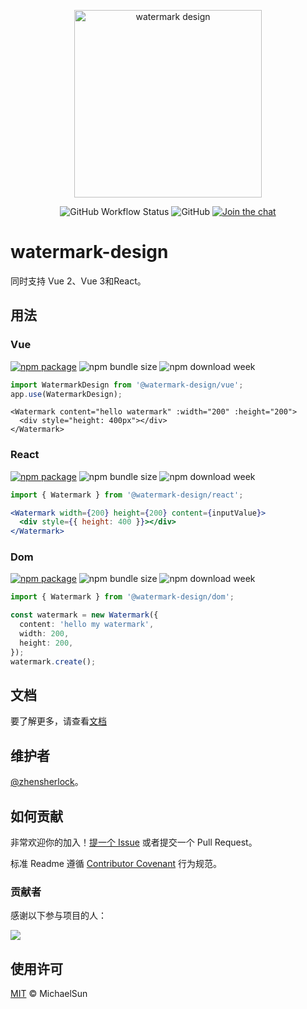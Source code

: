 <p align="center">
  <a href="https://watermark-design.github.io/watermark/" target="_blank" rel="noopener noreferrer">
    <img width="300" src="https://watermark-design.github.io/watermark/logo-text.png" alt="watermark design">
  </a>
</p>
<p align="center">
  <img alt="GitHub Workflow Status" src="https://img.shields.io/github/actions/workflow/status/watermark-design/watermark/deploy.yml?branch=main">
  <img alt="GitHub" src="https://img.shields.io/github/license/watermark-design/watermark">
  <a href="https://discord.gg/V5msNXCE"><img src="https://img.shields.io/discord/1170204572254474300" alt="Join the chat"></a>
</p>

# watermark-design

同时支持 Vue 2、Vue 3和React。

## 用法

### Vue

<a href="https://npmjs.com/package/@watermark-design/vue"><img src="https://badgen.net/npm/v/@watermark-design/vue" alt="npm package"></a> <img alt="npm bundle size" src="https://img.shields.io/bundlephobia/minzip/@watermark-design/vue"> <img alt="npm download week" src="https://img.shields.io/npm/dw/@watermark-design/vue">

```ts
import WatermarkDesign from '@watermark-design/vue';
app.use(WatermarkDesign);
```

```vue
<Watermark content="hello watermark" :width="200" :height="200">
  <div style="height: 400px"></div>
</Watermark>
```

### React

<a href="https://npmjs.com/package/@watermark-design/react"><img src="https://badgen.net/npm/v/@watermark-design/react" alt="npm package"></a> <img alt="npm bundle size" src="https://img.shields.io/bundlephobia/minzip/@watermark-design/react"> <img alt="npm download week" src="https://img.shields.io/npm/dw/@watermark-design/react">

```ts
import { Watermark } from '@watermark-design/react';
```

```jsx
<Watermark width={200} height={200} content={inputValue}>
  <div style={{ height: 400 }}></div>
</Watermark>
```

### Dom

<a href="https://npmjs.com/package/@watermark-design/dom"><img src="https://badgen.net/npm/v/@watermark-design/dom" alt="npm package"></a> <img alt="npm bundle size" src="https://img.shields.io/bundlephobia/minzip/@watermark-design/dom"> <img alt="npm download week" src="https://img.shields.io/npm/dw/@watermark-design/dom">

```ts
import { Watermark } from '@watermark-design/dom';

const watermark = new Watermark({
  content: 'hello my watermark',
  width: 200,
  height: 200,
});
watermark.create();
```

## 文档

要了解更多，请查看[文档](https://watermark-design.github.io/watermark/)

## 维护者

[@zhensherlock](https://github.com/zhensherlock)。

## 如何贡献

非常欢迎你的加入！[提一个 Issue](https://github.com/watermark-design/watermark/issues/new/choose) 或者提交一个 Pull Request。

标准 Readme 遵循 [Contributor Covenant](http://contributor-covenant.org/version/1/3/0/) 行为规范。

### 贡献者

感谢以下参与项目的人：

<a href="https://github.com/watermark-design/watermark/graphs/contributors">
  <img src="https://contrib.rocks/image?repo=watermark-design/watermark" />
</a>

## 使用许可

[MIT](LICENSE) © MichaelSun
